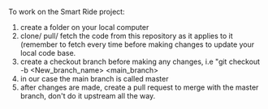 To work on the Smart Ride project:

1. create a folder on your local computer
2. clone/ pull/ fetch the code from this repository as it applies to it (remember to fetch every time before making changes to update your local code base.
3. create a checkout branch before making any changes, i.e "git checkout -b <New_branch_name> <main_branch>
4. in our case the main branch is called master
5. after changes are made, create a pull request to merge with the master branch, don't do it upstream all the way.
